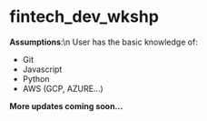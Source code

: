 # fintech_dev_wkshp
**Assumptions**:\n
User has the basic knowledge of:
- Git
- Javascript
- Python
- AWS (GCP, AZURE…)

**More updates coming soon...**
